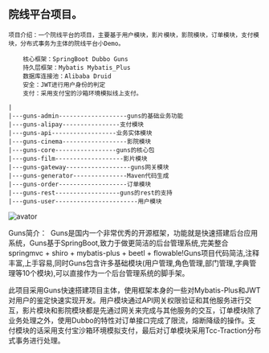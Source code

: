 ## 院线平台项目。

```
项目介绍：一个院线平台的项目，主要基于用户模块，影片模块，影院模块，订单模块，支付模块，分布式事务为主体的院线平台小Demo。

    核心框架：SpringBoot Dubbo Guns
    持久层框架：Mybatis Mybatis_Plus
    数据库连接池：Alibaba Druid
    安全：JWT进行用户身份的判定
    支付：采用支付宝的沙箱环境模拟线上支付。 
```   
```
|
|---guns-admin-------------------guns的基础业务功能
|---guns-alipay----------------支付模块
|---guns-api------------------业务实体模块
|---guns-cinema------------------影院模块
|---guns-core-----------------guns的核心包
|---guns-film-------------------影片模块
|---guns-gateway------------------guns网关模块
|---guns-generator---------------Maven代码生成
|---guns-order-------------------订单模块
|---guns-rest------------------guns的rest的支持
|---guns-user-----------------------用户模块

```
![avator](http://xianggan.027cgb.com/613363/%E6%9C%AA%E5%91%BD%E5%90%8D%E6%96%87%E4%BB%B6%20(1).png)


Guns简介：  Guns是国内一个非常优秀的开源框架，功能就是快速搭建后台应用系统，Guns基于SpringBoot,致力于做更简洁的后台管理系统,完美整合springmvc + shiro + mybatis-plus + beetl + flowable!Guns项目代码简洁,注释丰富,上手容易,同时Guns包含许多基础模块(用户管理,角色管理,部门管理,字典管理等10个模块),可以直接作为一个后台管理系统的脚手架。  


此项目采用Guns快速搭建项目主体，使用框架本身的一些对Mybatis-Plus和JWT对用户的鉴定快速实现开发。用户模块通过API网关权限验证和其他服务进行交互，影片模块和影院模块都是先通过网关来完成与其他服务的交互，订单模块除了业务处理之外，使用Dubbo的特性对订单接口完成了限流，熔断降级的操作。支付模块的话采用支付宝沙箱环境模拟支付，最后对订单模块采用Tcc-Traction分布式事务进行处理。

